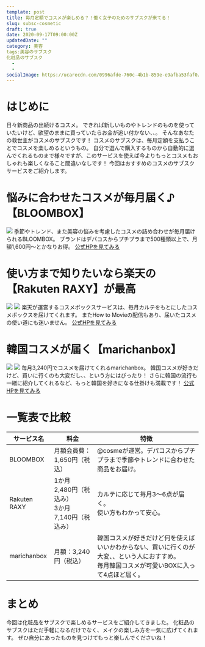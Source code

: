 ```yaml
---
template: post
title: 毎月定額でコスメが楽しめる？！働く女子のためのサブスクが来てる！
slug: subsc-cosmetic
draft: true
date: 2020-09-17T09:00:00Z
updatedDate: ""
category: 美容
tags:美容のサブスク
化粧品のサブスク
  - 
  - 
socialImage: https://ucarecdn.com/0996afde-760c-4b1b-859e-e9afba53faf0/CanvaMarbleshelfforcosmeticsstorageinmodernbathroom.jpg
---
```


# はじめに
日々新商品の出続けるコスメ。
できれば新しいものやトレンドのものを使っていたいけど、欲望のままに買っていたらお金が追い付かない、、。
そんなあなたの救世主がコスメのサブスクです！
コスメのサブスクは、毎月定額を支払うことでコスメを楽しめるというもの。
自分で選んで購入するものから自動的に選んでくれるものまで様々ですが、このサービスを使えば今よりもっとコスメもおしゃれも楽しくなること間違いなしです！
今回はおすすめのコスメのサブスクサービスをご紹介します。


# 悩みに合わせたコスメが毎月届く♪【BLOOMBOX】

![](https://ucarecdn.com/eec1e01f-9f69-478b-95e3-83beb12d97ac/202011_box_order_bnr_sp.jpg)
季節やトレンド、また美容の悩みを考慮したコスメの詰め合わせが毎月届けられるBLOOMBOX。
ブランドはデパコスからプチプラまで500種類以上で、月額1,600円～とかなりお得。
[公式HPを見てみる](https://www.cosme.net/bloombox/m/)

# 使い方まで知りたいなら楽天の【Rakuten RAXY】が最高
![](https://ucarecdn.com/810d86ba-43c9-4d7e-a405-051481b0c8ad/S__4202523.jpg)
![](https://ucarecdn.com/ab592ec0-2abe-4e42-acec-e939e66b9921/S__4202522.jpg)
楽天が運営するコスメボックスサービスは、毎月カルテをもとにしたコスメボックスを届けてくれます。
またHow to Movieの配信もあり、届いたコスメの使い道にも迷いません。
[公式HPを見てみる](https://raxy.rakuten.co.jp/)

# 韓国コスメが届く【marichanbox】
![](https://ucarecdn.com/f99d7ea1-6c99-46c7-ba29-4797d5c47b4a/S__4202521.jpg)
![](https://ucarecdn.com/4a2da265-6cb4-4ef7-bb1f-6980e57ca979/S__4202520.jpg)
毎月3,240円でコスメを届けてくれるmarichanbox。
韓国コスメが好きだけど、買いに行くのも大変だし、、という方にはぴったり！
さらに韓国の流行も一緒に紹介してくれるなど、もっと韓国を好きになる仕掛けも満載です！
[公式HPを見てみる](https://marichanbox.jp/)

# 一覧表で比較

| サービス名 | 料金 | 特徴 |
| --- | --- | --- |
| BLOOMBOX | 月額会員費：1,650円（税込） | @cosmeが運営。デパコスからプチプラまで季節やトレンドに合わせた商品をお届け。 |
| Rakuten RAXY | 1か月　2,480円（税込み）<br>3か月　7,140円（税込み） | カルテに応じて毎月3～6点が届く。<br>使い方もわかって安心。 |
| marichanbox | 月額：3,240円（税込） | 韓国コスメが好きだけど何を使えばいいかわからない、買いに行くのが大変、、という人におすすめ。<br>毎月韓国コスメが可愛いBOXに入って4点ほど届く。 |



# まとめ
今回は化粧品をサブスクで楽しめるサービスをご紹介してきました。
化粧品のサブスクはただ手軽になるだけでなく、メイクの楽しみ方を一気に広げてくれます。
ぜひ自分にあったものを見つけてもっと楽しんでくださいね！
